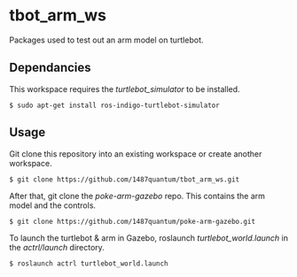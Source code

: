 # tbot_arm_ws
Packages used to test out an arm model on turtlebot.

## Dependancies
This workspace requires the *turtlebot_simulator* to be installed.
```
$ sudo apt-get install ros-indigo-turtlebot-simulator
```

## Usage
Git clone this repository into an existing workspace or create another workspace.
```
$ git clone https://github.com/1487quantum/tbot_arm_ws.git
```
After that, git clone the *poke-arm-gazebo* repo. This contains the arm model and the controls.
```
$ git clone https://github.com/1487quantum/poke-arm-gazebo.git
```
To launch the turtlebot & arm in Gazebo, roslaunch *turtlebot_world.launch* in the *actrl/launch* directory.
```
$ roslaunch actrl turtlebot_world.launch
```
